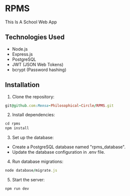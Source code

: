 # RPMS
This Is A School Web App

## Technologies Used
- Node.js
- Express.js
- PostgreSQL
- JWT (JSON Web Tokens)
- bcrypt (Password hashing)

## Installation

1. Clone the repository:

```ruby
git@github.com:Mensa-Philosophical-Circle/RPMS.git
```
2. Install dependencies:

```ruby
cd rpms
npm install
```
3. Set up the database:
- Create a PostgreSQL database named "rpms_database".
- Update the database configuration in .env file.

4. Run database migrations:

```ruby
node database/migrate.js
```

5. Start the server:

```ruby
npm run dev
```